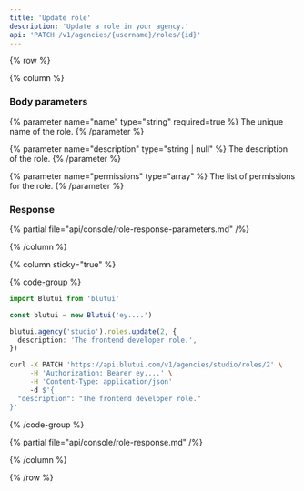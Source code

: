 ```yaml
---
title: 'Update role'
description: 'Update a role in your agency.'
api: 'PATCH /v1/agencies/{username}/roles/{id}'
---
```


{% row %}

{% column %}
### Body parameters

{% parameter name="name" type="string" required=true %}
The unique name of the role.
{% /parameter %}

{% parameter name="description" type="string | null" %}
The description of the role.
{% /parameter %}

{% parameter name="permissions" type="array" %}
The list of permissions for the role.
{% /parameter %}

### Response

{% partial file="api/console/role-response-parameters.md" /%}

{% /column %}

{% column sticky="true" %}

{% code-group %}

```ts {% process=false filename="Node.js" %}
import Blutui from 'blutui'

const blutui = new Blutui('ey....')

blutui.agency('studio').roles.update(2, {
  description: 'The frontend developer role.',
})
```

```bash {% process=false filename="cURL" %}
curl -X PATCH 'https://api.blutui.com/v1/agencies/studio/roles/2' \
     -H 'Authorization: Bearer ey....' \
     -H 'Content-Type: application/json'
     -d $'{
  "description": "The frontend developer role."
}'
```

{% /code-group %}

{% partial file="api/console/role-response.md" /%}

{% /column %}

{% /row %}
